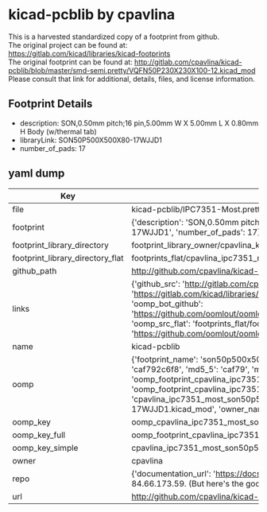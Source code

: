 # kicad-pcblib by cpavlina  
This is a harvested standardized copy of a footprint from github.  
The original project can be found at:  
https://gitlab.com/kicad/libraries/kicad-footprints  
The original footprint can be found at:
http://gitlab.com/cpavlina/kicad-pcblib/blob/master/smd-semi.pretty/VQFN50P230X230X100-12.kicad_mod
Please consult that link for additional, details, files, and license information.  
## Footprint Details
* description: SON,0.50mm pitch;16 pin,5.00mm W X 5.00mm L X 0.80mm H Body (w/thermal tab)  
* libraryLink: SON50P500X500X80-17WJJD1  
* number_of_pads: 17  
## yaml dump  
| Key | Value |  
| --- | --- |  
| file | kicad-pcblib/IPC7351-Most.pretty/SON50P500X500X80-17WJJD1.kicad_mod |  
| footprint | {'description': 'SON,0.50mm pitch;16 pin,5.00mm W X 5.00mm L X 0.80mm H Body (w/thermal tab)', 'libraryLink': 'SON50P500X500X80-17WJJD1', 'number_of_pads': 17} |  
| footprint_library_directory | footprint_library_owner/cpavlina_kicad-pcblib |  
| footprint_library_directory_flat | footprints_flat/cpavlina_ipc7351_most_son50p500x500x80_17wjjd1/working |  
| github_path | http://github.com/cpavlina/kicad-pcblib/blob/master/IPC7351-Most.pretty/SON50P500X500X80-17WJJD1.kicad_mod |  
| links | {'github_src': 'http://gitlab.com/cpavlina/kicad-pcblib/blob/master/smd-semi.pretty/VQFN50P230X230X100-12.kicad_mod', 'github_src_repo': 'https://gitlab.com/kicad/libraries/kicad-footprints', 'oomp_bot': 'footprints/cpavlina_ipc7351_most_son50p500x500x80_17wjjd1/working', 'oomp_bot_github': 'https://github.com/oomlout/oomlout_oomp_footprint_bot/tree/main/footprints/cpavlina_ipc7351_most_son50p500x500x80_17wjjd1/working', 'oomp_src_flat': 'footprints_flat/footprints_flat/cpavlina_ipc7351_most_son50p500x500x80_17wjjd1/working', 'oomp_src_flat_github': 'https://github.com/oomlout/oomlout_oomp_footprint_src/tree/main/footprints_flat/cpavlina_ipc7351_most_son50p500x500x80_17wjjd1/working'} |  
| name | kicad-pcblib |  
| oomp | {'footprint_name': 'son50p500x500x80_17wjjd1', 'library_name': 'ipc7351_most', 'md5': 'caf792c6f80e09c162577e39d95c20e2', 'md5_10': 'caf792c6f8', 'md5_5': 'caf79', 'md5_6': 'caf792', 'oomp_key': 'oomp_cpavlina_ipc7351_most_son50p500x500x80_17wjjd1', 'oomp_key_extra': 'oomp_footprint_cpavlina_ipc7351_most_son50p500x500x80_17wjjd1', 'oomp_key_full': 'oomp_footprint_cpavlina_ipc7351_most_son50p500x500x80_17wjjd1_caf792', 'oomp_key_simple': 'cpavlina_ipc7351_most_son50p500x500x80_17wjjd1', 'original_filename': 'kicad-pcblib/IPC7351-Most.pretty/SON50P500X500X80-17WJJD1.kicad_mod', 'owner_name': 'cpavlina'} |  
| oomp_key | oomp_cpavlina_ipc7351_most_son50p500x500x80_17wjjd1 |  
| oomp_key_full | oomp_footprint_cpavlina_ipc7351_most_son50p500x500x80_17wjjd1 |  
| oomp_key_simple | cpavlina_ipc7351_most_son50p500x500x80_17wjjd1 |  
| owner | cpavlina |  
| repo | {'documentation_url': 'https://docs.github.com/rest/overview/resources-in-the-rest-api#rate-limiting', 'message': "API rate limit exceeded for 84.66.173.59. (But here's the good news: Authenticated requests get a higher rate limit. Check out the documentation for more details.)"} |  
| url | http://github.com/cpavlina/kicad-pcblib |  

